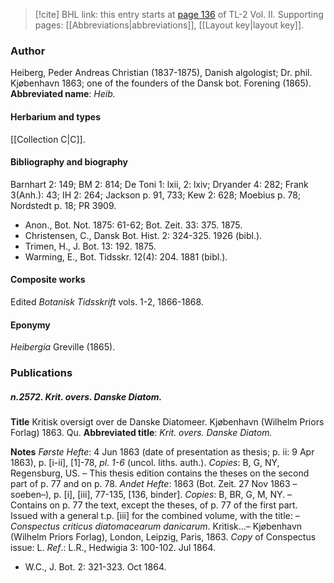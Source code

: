 > [!cite] BHL link: this entry starts at [page 136](https://www.biodiversitylibrary.org/page/33068378) of TL-2 Vol. II.
> Supporting pages: [[Abbreviations|abbreviations]], [[Layout key|layout key]].

### Author

Heiberg, Peder Andreas Christian (1837-1875), Danish algologist; Dr. phil. Kjøbenhavn 1863; one of the founders of the Dansk bot. Forening (1865). 
**Abbreviated name**: *Heib.*

#### Herbarium and types

[[Collection C|C]].

#### Bibliography and biography

Barnhart 2: 149; BM 2: 814; De Toni 1: lxii, 2: lxiv; Dryander 4: 282; Frank 3(Anh.): 43; IH 2: 264; Jackson p. 91, 733; Kew 2: 628; Moebius p. 78; Nordstedt p. 18; PR 3909.
- Anon., Bot. Not. 1875: 61-62; Bot. Zeit. 33: 375. 1875.
- Christensen, C., Dansk Bot. Hist. 2: 324-325. 1926 (bibl.).
- Trimen, H., J. Bot. 13: 192. 1875.
- Warming, E., Bot. Tidsskr. 12(4): 204. 1881 (bibl.).

#### Composite works

Edited *Botanisk Tidsskrift* vols. 1-2, 1866-1868.

#### Eponymy

*Heibergia* Greville (1865).

### Publications

##### n.2572. Krit. overs. Danske Diatom.

**Title**
Kritisk oversigt over de Danske Diatomeer. Kjøbenhavn (Wilhelm Priors Forlag) 1863. Qu.
**Abbreviated title**: *Krit. overs. Danske Diatom.*

**Notes**
*Første Hefte*: 4 Jun 1863 (date of presentation as thesis; p. ii: 9 Apr 1863), p. \[i-ii\], \[1\]-78, *pl. 1-6* (uncol. liths. auth.). *Copies*: B, G, NY, Regensburg, US. – This thesis edition contains the theses on the second part of p. 77 and on p. 78.
*Andet Hefte*: 1863 (Bot. Zeit. 27 Nov 1863 –soeben–), p. \[i\], \[iii\], 77-135, \[136, binder\]. *Copies*: B, BR, G, M, NY. – Contains on p. 77 the text, except the theses, of p. 77 of the first part. Issued with a general t.p. \[iii\] for the combined volume, with the title: –*Conspectus criticus diatomacearum danicarum*. Kritisk...– Kjøbenhavn (Wilhelm Priors Forlag), London, Leipzig, Paris, 1863. *Copy* of Conspectus issue: L.
*Ref*.: L.R., Hedwigia 3: 100-102. Jul 1864.
- W.C., J. Bot. 2: 321-323. Oct 1864.

